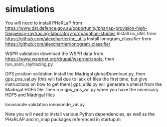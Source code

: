 # simulations


You will need to install PHaRLaP from https://www.dst.defence.gov.au/opportunity/pharlap-provision-high-frequency-raytracing-laboratory-propagation-studies
Install nc_utils from  https://github.com/alexchartier/nc_utils
Install ionogram_classifier from https://github.com/alexchartier/ionogram_classifier

WSPR validation
    download the WSPR data from https://www.wsprnet.org/drupal/wsprnet/spots, then
    run_sami_raytracing.py 

GPS position validation
    Install the Madrigal globalDownload.py, then 
    gps_pos_val.py  [this will fail due to lack of files the first time, but give instructions on how to get them]
    gps_utils.py will generate a sitelist from the Madrigal HDF5 file
    Then run gps_pos_val.py when you have the necessary HDF5 and Madrigal files
    

Ionosonde validation
    ionosonde_val.py

Note you will need to install various Python dependencies, as well as the PHaRLAP and m_map packages referenced in startup.m 


    

